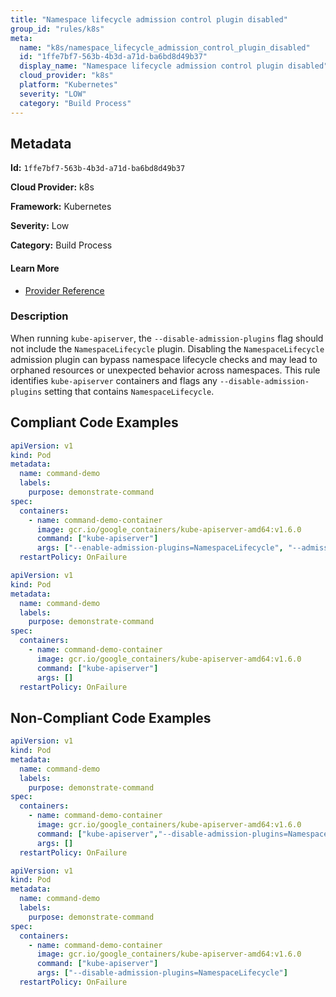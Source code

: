 ```yaml
---
title: "Namespace lifecycle admission control plugin disabled"
group_id: "rules/k8s"
meta:
  name: "k8s/namespace_lifecycle_admission_control_plugin_disabled"
  id: "1ffe7bf7-563b-4b3d-a71d-ba6bd8d49b37"
  display_name: "Namespace lifecycle admission control plugin disabled"
  cloud_provider: "k8s"
  platform: "Kubernetes"
  severity: "LOW"
  category: "Build Process"
---
```

## Metadata

**Id:** `1ffe7bf7-563b-4b3d-a71d-ba6bd8d49b37`

**Cloud Provider:** k8s

**Framework:** Kubernetes

**Severity:** Low

**Category:** Build Process

#### Learn More

 - [Provider Reference](https://kubernetes.io/docs/reference/command-line-tools-reference/kube-apiserver/)

### Description

 When running `kube-apiserver`, the `--disable-admission-plugins` flag should not include the `NamespaceLifecycle` plugin. Disabling the `NamespaceLifecycle` admission plugin can bypass namespace lifecycle checks and may lead to orphaned resources or unexpected behavior across namespaces. This rule identifies `kube-apiserver` containers and flags any `--disable-admission-plugins` setting that contains `NamespaceLifecycle`.


## Compliant Code Examples
```yaml
apiVersion: v1
kind: Pod
metadata:
  name: command-demo
  labels:
    purpose: demonstrate-command
spec:
  containers:
    - name: command-demo-container
      image: gcr.io/google_containers/kube-apiserver-amd64:v1.6.0
      command: ["kube-apiserver"]
      args: ["--enable-admission-plugins=NamespaceLifecycle", "--admission-control-config-file=path/to/plugin/config/file.yaml"]
  restartPolicy: OnFailure

```

```yaml
apiVersion: v1
kind: Pod
metadata:
  name: command-demo
  labels:
    purpose: demonstrate-command
spec:
  containers:
    - name: command-demo-container
      image: gcr.io/google_containers/kube-apiserver-amd64:v1.6.0
      command: ["kube-apiserver"]
      args: []
  restartPolicy: OnFailure

```
## Non-Compliant Code Examples
```yaml
apiVersion: v1
kind: Pod
metadata:
  name: command-demo
  labels:
    purpose: demonstrate-command
spec:
  containers:
    - name: command-demo-container
      image: gcr.io/google_containers/kube-apiserver-amd64:v1.6.0
      command: ["kube-apiserver","--disable-admission-plugins=NamespaceLifecycle"]
      args: []
  restartPolicy: OnFailure

```

```yaml
apiVersion: v1
kind: Pod
metadata:
  name: command-demo
  labels:
    purpose: demonstrate-command
spec:
  containers:
    - name: command-demo-container
      image: gcr.io/google_containers/kube-apiserver-amd64:v1.6.0
      command: ["kube-apiserver"]
      args: ["--disable-admission-plugins=NamespaceLifecycle"]
  restartPolicy: OnFailure

```